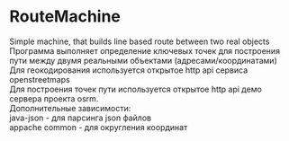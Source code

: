 # RouteMachine
Simple machine, that builds line based route between two real objects<br />
Программа выполняет определение ключевых точек для построения пути между двумя реальными объектами (адресами/координатами)<br />
Для геокодирования используется открытое http api сервиса openstreetmaps<br />
Для построения точек пути используется открытое http api демо сервера проекта osrm.<br />
Дополнительные зависимости:<br />
java-json - для парсинга json файлов<br />
appache common - для округления координат<br />

